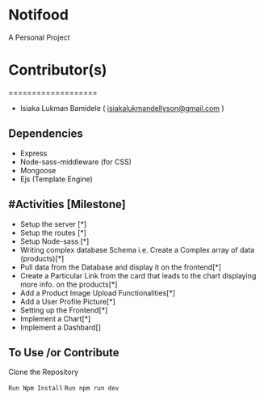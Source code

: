 # Notifood

A Personal Project

# Contributor(s)

===================

- Isiaka Lukman Bamidele ( isiakalukmandellyson@gmail.com )

## Dependencies

- Express
- Node-sass-middleware (for CSS)
- Mongoose
- Ejs (Template Engine)

## #Activities [Milestone]

- Setup the server [*]
- Setup the routes [*]
- Setup Node-sass [*]
- Writing complex database Schema i.e. Create a Complex array of data (products)[*]
- Pull data from the Database and display it on the frontend[*]
- Create a Particular Link from the card that leads to the chart displaying more info. on the products[*]
- Add a Product Image Upload Functionalities[*]
- Add a User Profile Picture[*]
- Setting up the Frontend[*]
- Implement a Chart[*]
- Implement a Dashbard[]

## To Use /or Contribute

Clone the Repository

`Run Npm Install`
`Run npm run dev`
